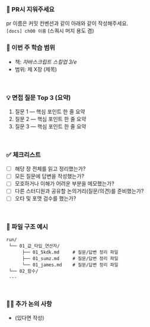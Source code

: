 ### 📢 PR시 지워주세요
pr 이름은 커밋 컨벤션과 같이 아래와 같이 작성해주세요.   
`[docs] ch00 이름` (스쿼시 머지 용도 겸)

### 📖 이번 주 학습 범위
- 책: *자바스크립트 스킬업 3/e*
- 범위: 제 X장 (제목)

<br />

### 💡 면접 질문 Top 3 (요약)
1. 질문 1 — 핵심 포인트 한 줄 요약
2. 질문 2 — 핵심 포인트 한 줄 요약
3. 질문 3 — 핵심 포인트 한 줄 요약

<br />

### ✅ 체크리스트
- [ ] 해당 장 전체를 읽고 정리했는가?
- [ ] 모든 질문에 답변을 작성했는가?
- [ ] 모호하거나 이해가 어려운 부분을 메모했는가?
- [ ] 다른 스터디원과 공유할 논의거리(질문/의견)를 준비했는가?
- [ ] 오타 및 포맷 검수를 했는가?

<br />

### 📂 파일 구조 예시
```
run/
 └── 01_값_타입_연산자/
      ├── 01_5kdk.md     # 질문/답변 정리 파일
      ├── 01_sumz.md     # 질문/답변 정리 파일 
      └── 01_james.md    # 질문/답변 정리 파일 
 └── 02_함수/
 ...
```

<br />

### 🙋‍♂️ 추가 논의 사항
- (있다면 작성)
